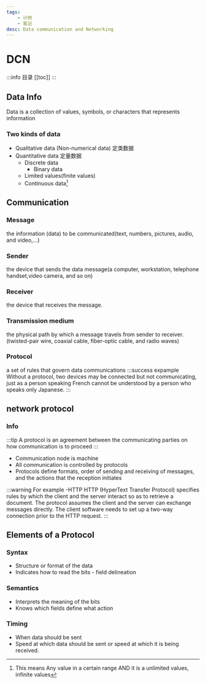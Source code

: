 ```yaml
---
tags: 
    - 计网
    - 笔记
desc: Data communication and Networking
---
```


# DCN

:::info 目录
[[toc]]
:::

## Data Info
Data is a collection of values, symbols, or characters that 
represents information
### Two kinds of data
- Qualitative data (Non-numerical data) 定类数据
- Quantitative data 定量数据
  - Discrete data
    - Binary data 
  - Limited values(finite values)
  - Continuous data[^1]

[^1]: This means Any value in a certain range AND it is a unlimited values, infinite values 

## Communication
### Message
the information (data) to be communicated(text, numbers, pictures, audio, and video,...)
### Sender
the device that sends the data message(a computer, workstation, telephone handset,video camera, and so on)
### Receiver
the device that receives the message.
### Transmission medium
the physical path by which a message travels from sender to receiver.
(twisted-pair wire, coaxial cable, fiber-optic cable, and radio waves)

### Protocol
a set of rules that govern data communications
:::success expample
Without a protocol, two devices may be connected but not communicating, just as a person speaking French cannot be understood by a person who speaks only Japanese.
:::

## network protocol
### Info
:::tip
A protocol is an agreement between the communicating parties on how communication is to proceed
:::

- Communication node is machine
- All communication is controlled by protocols 
- Protocols define formats, order of sending and receiving of messages, and the actions that the reception initiates

:::warning For example -HTTP
HTTP (HyperText Transfer Protocol) specifies rules by which the client and the server interact so as to retrieve a document.
The protocol assumes the client and the server can exchange messages directly.
The client software needs to set up a two-way connection prior to the HTTP request.
:::

## Elements of a Protocol

### Syntax
- Structure or format of the data
- Indicates how to read the bits - field delineation
### Semantics
- Interprets the meaning of the bits
- Knows which fields define what action
### Timing
- When data should be sent
- Speed at which data should be sent or speed at which it is being received.
